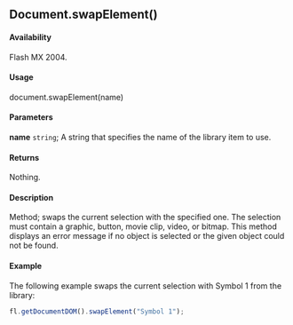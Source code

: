 ## Document.swapElement()

#### Availability

Flash MX 2004.

#### Usage

document.swapElement(name)

#### Parameters

**name** `string`; A string that specifies the name of the library item to use.

#### Returns

Nothing.

#### Description

Method; swaps the current selection with the specified one. The selection must contain a graphic, button, movie clip, video, or bitmap. This method displays an error message if no object is selected or the given object could not be found.

#### Example

The following example swaps the current selection with Symbol 1 from the library:

```javascript
fl.getDocumentDOM().swapElement("Symbol 1");
```
